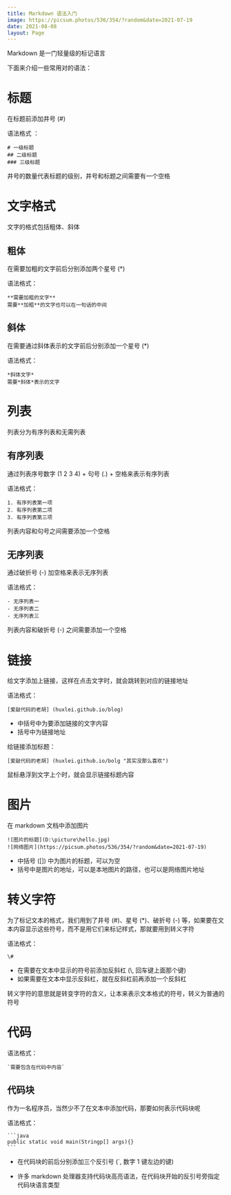 ```yaml
---
title: Markdown 语法入门
image: https://picsum.photos/536/354/?random&date=2021-07-19
date: 2021-08-08
layout: Page
---
```


Markdown 是一门轻量级的标记语言

下面来介绍一些常用对的语法：

# 标题

在标题前添加井号 (#)

语法格式 ：

``` 
# 一级标题
## 二级标题
### 三级标题
```

井号的数量代表标题的级别，井号和标题之间需要有一个空格

# 文字格式

文字的格式包括粗体、斜体

## 粗体

在需要加粗的文字前后分别添加两个星号 (*)

语法格式：

``` 
**需要加粗的文字**
需要**加粗**的文字也可以在一句话的中间
```

## 斜体

在需要通过斜体表示的文字前后分别添加一个星号 (*)

语法格式：

```
*斜体文字*
需要*斜体*表示的文字
```

# 列表

列表分为有序列表和无需列表

## 有序列表

通过列表序号数字 (1 2 3 4) + 句号 (.) + 空格来表示有序列表

语法格式：

``` 
1. 有序列表第一项
2. 有序列表第二项
3. 有序列表第三项
```

列表内容和句号之间需要添加一个空格

## 无序列表

通过破折号 (-) 加空格来表示无序列表

语法格式：

``` 
- 无序列表一
- 无序列表二
- 无序列表三
```

列表内容和破折号 (-) 之间需要添加一个空格

# 链接

给文字添加上链接，这样在点击文字时，就会跳转到对应的链接地址

语法格式：

``` 
[爱敲代码的老胡] (huxlei.github.io/blog)
```

- 中括号中为要添加链接的文字内容
- 括号中为链接地址

给链接添加标题：

``` 
[爱敲代码的老胡] (huxlei.github.io/bolg "其实没那么喜欢")
```

鼠标悬浮到文字上个时，就会显示链接标题内容

# 图片

在 markdown 文档中添加图片

``` 
![图片的标题](D:\picture\hello.jpg)
![网络图片](https://picsum.photos/536/354/?random&date=2021-07-19)
```

- 中括号 ([]) 中为图片的标题，可以为空
- 括号中是图片的地址，可以是本地图片的路径，也可以是网络图片地址

# 转义字符

为了标记文本的格式，我们用到了井号 (#)、星号 (*)、破折号 (-) 等，如果要在文本内容显示这些符号，而不是用它们来标记样式，那就要用到转义字符

语法格式：

```
\#
```

- 在需要在文本中显示的符号前添加反斜杠 (\\, 回车键上面那个键)
- 如果需要在文本中显示反斜杠，就在反斜杠前再添加一个反斜杠

转义字符的意思就是转变字符的含义，让本来表示文本格式的符号，转义为普通的符号

# 代码

语法格式：

```
`需要包含在代码中内容`
```

## 代码块

作为一名程序员，当然少不了在文本中添加代码，那要如何表示代码块呢

语法格式：

```
​```java
public static void main(Stringp[] args){}
​```
```

- 在代码块的前后分别添加三个反引号 (`, 数字 1 键左边的键)

- 许多 markdown 处理器支持代码块高亮语法，在代码块开始的反引号旁指定代码块语言类型